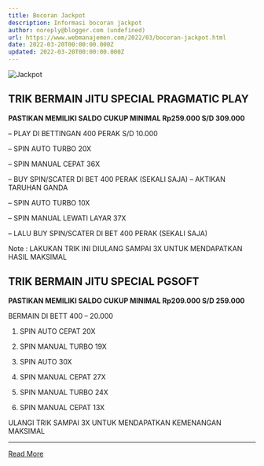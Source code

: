```yaml
---
title: Bocoran Jackpot
description: Informasi bocoran jackpot
author: noreply@blogger.com (undefined)
url: https://www.webmanajemen.com/2022/03/bocoran-jackpot.html
date: 2022-03-20T00:00:00.000Z
updated: 2022-03-20T00:00:00.000Z
---
```


![Jackpot](https://51.79.239.136/wp-content/uploads/2021/12/JP.gif)

## TRIK BERMAIN JITU SPECIAL PRAGMATIC PLAY

**PASTIKAN MEMILIKI SALDO CUKUP MINIMAL Rp259.000 S/D 309.000**

– PLAY DI BETTINGAN 400 PERAK S/D 10.000

– SPIN AUTO TURBO 20X

– SPIN MANUAL CEPAT 36X

– BUY SPIN/SCATER DI BET 400 PERAK (SEKALI SAJA)
– AKTIKAN TARUHAN GANDA

– SPIN AUTO TURBO 10X

– SPIN MANUAL LEWATI LAYAR 37X

– LALU BUY SPIN/SCATER DI BET 400 PERAK (SEKALI SAJA)

Note : LAKUKAN TRIK INI DIULANG SAMPAI 3X UNTUK MENDAPATKAN HASIL MAKSIMAL

## TRIK BERMAIN JITU SPECIAL PGSOFT

**PASTIKAN MEMILIKI SALDO CUKUP MINIMAL Rp209.000 S/D 259.000**

BERMAIN DI BETT 400 – 20.000

1. SPIN AUTO CEPAT 20X

2. SPIN MANUAL TURBO 19X

3. SPIN AUTO 30X

4. SPIN MANUAL CEPAT 27X

5. SPIN MANUAL TURBO 24X

6. SPIN MANUAL CEPAT 13X

ULANGI TRIK SAMPAI 3X UNTUK MENDAPATKAN KEMENANGAN MAKSIMAL<hr/> <a href="https://www.webmanajemen.com/2022/03/bocoran-jackpot.html" rel="follow" class="button" id="read-more">Read More</a>
